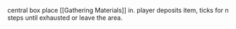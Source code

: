 central box place [[Gathering Materials]] in.
player deposits item, ticks for n steps until exhausted or leave the area.
